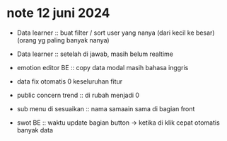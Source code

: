 # note 12 juni 2024

- Data learner :: buat filter / sort user yang nanya (dari kecil ke besar) (orang yg paling banyak nanya)
- Data learner :: setelah di jawab, masih belum realtime


- emotion editor BE :: copy data modal masih bahasa inggris
- data fix otomatis 0 keseluruhan fitur

- public concern trend  ::  di rubah menjadi 0
- sub menu di sesuaikan  :: nama samaain sama di bagian front
- swot BE :: waktu update bagian button -> ketika di klik cepat otomatis banyak data

